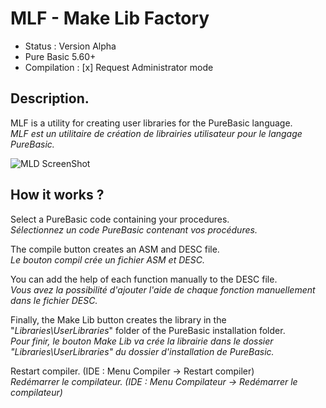 # MLF - Make Lib Factory
- Status : Version Alpha  
- Pure Basic 5.60+   
- Compilation : [x] Request Administrator mode 

## Description.
MLF is a utility for creating user libraries for the PureBasic language.    
_MLF est un utilitaire de création de librairies utilisateur pour le langage PureBasic._   

![MLD ScreenShot](https://raw.githubusercontent.com/MLF4PB/MLF-Dev/master/include/mlf.jpg)

## How it works ?

Select a PureBasic code containing your procedures.  
_Sélectionnez un code PureBasic contenant vos procédures._

The compile button creates an ASM and DESC file.  
_Le bouton compil crée un fichier ASM et DESC._

You can add the help of each function manually to the DESC file.  
_Vous avez la possibilité d'ajouter l'aide de chaque fonction manuellement dans le fichier DESC._

Finally, the Make Lib button creates the library in the "_Libraries\UserLibraries_" folder of the PureBasic installation folder.  
_Pour finir, le bouton Make Lib va crée la librairie dans le dossier "Libraries\UserLibraries" du dossier d'installation de PureBasic._

Restart compiler. (IDE : Menu Compiler -> Restart compiler)  
_Redémarrer le compilateur. (IDE : Menu Compilateur -> Redémarrer le compilateur)_

